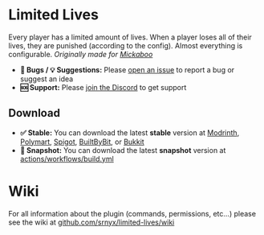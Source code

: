 # Limited Lives

Every player has a limited amount of lives. When a player loses all of their lives, they are punished (according to the config). Almost everything is configurable. *Originally made for [Mickaboo](https://youtube.com/@Mickabo)*

- **🐛 Bugs / 💡 Suggestions:** Please [open an issue](https://github.com/srnyx/limited-lives/issues/new/choose) to report a bug or suggest an idea
- **🆘 Support:** Please [join the Discord](https://srnyx.xyz/discord) to get support

## Download

- **✅ Stable:** You can download the latest **stable** version at [Modrinth](https://modrinth.com/plugin/limitedlives), [Polymart](https://polymart.org/resource/3799), [Spigot](https://spigotmc.org/resources/109078), [BuiltByBit](https://builtbybit.com/resources/27837), or [Bukkit](https://dev.bukkit.org/projects/limited-lives)
- **🚧 Snapshot:** You can download the latest **snapshot** version at [actions/workflows/build.yml](https://github.com/srnyx/limited-lives/actions/workflows/build.yml)

# Wiki

For all information about the plugin (commands, permissions, etc...) please see the wiki at [github.com/srnyx/limited-lives/wiki](https://github.com/srnyx/limited-lives/wiki)
